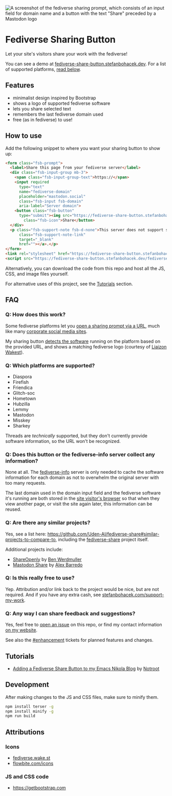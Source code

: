 ![A screenshot of the fediverse sharing prompt, which consists of an input field for domain name and a button with the text "Share" preceded by a Mastodon logo](./images/fsb-640x120.png)
# Fediverse Sharing Button

Let your site's visitors share your work with the fediverse!

You can see a demo at [fediverse-share-button.stefanbohacek.dev](https://fediverse-share-button.stefanbohacek.dev/). For a list of supported platforms, [read below](#q-which-platforms-are-supported).

## Features

- minimalist design inspired by Bootstrap
- shows a logo of supported fediverse software
- lets you share selected text
- remembers the last fediverse domain used
- free (as in fediverse) to use!

## How to use

Add the following snippet to where you want your sharing button to show up:

```html
<form class="fsb-prompt">
  <label>Share this page from your fediverse server</label>
  <div class="fsb-input-group mb-3">
    <span class="fsb-input-group-text">https://</span>
    <input required
      type="text"
      name="fediverse-domain"
      placeholder="mastodon.social"
      class="fsb-input fsb-domain"
      aria-label="Server domain">
    <button class="fsb-button"
      type="submit"><img src="https://fediverse-share-button.stefanbohacek.dev/fediverse-share-button/icons/mastodon.svg"
        class="fsb-icon">Share</button>
  </div>
  <p class="fsb-support-note fsb-d-none">This server does not support sharing. Please visit <a
      class="fsb-support-note-link"
      target="_blank"
      href=""></a>.</p>
</form>
<link rel="stylesheet" href="https://fediverse-share-button.stefanbohacek.dev/fediverse-share-button/styles.min.css">
<script src="https://fediverse-share-button.stefanbohacek.dev/fediverse-share-button/script.min.js" defer class="fsb-script"></script>
```

Alternatively, you can download the code from this repo and host all the JS, CSS, and image files yourself.

For alternative uses of this project, see the [Tutorials](#tutorials) section.

## FAQ

### Q: How does this work?

Some fediverse platforms let you [open a sharing prompt via a URL](https://stefanbohacek.com/blog/making-fediverse-apps-for-everyone/#sharing-dialog), much like many [corporate social media sites](https://stefanbohacek.com/blog/simple-sharing-buttons/#facebook).

My sharing button [detects the software](https://github.com/stefanbohacek/fediverse-info) running on the platform based on the provided URL, and shows a matching fediverse logo (courtesy of [Liaizon Wakest](https://fediverse.wake.st/)).

### Q: Which platforms are supported?

- Diaspora
- Firefish
- Friendica
- Glitch-soc
- Hometown
- Hubzilla
- Lemmy
- Mastodon
- Misskey
- Sharkey

Threads are *technically* supported, but they don't currently provide software information, so the URL won't be recognized.

### Q: Does this button or the fediverse-info server collect any information?

None at all. The [fediverse-info](https://github.com/stefanbohacek/fediverse-info) server is only needed to cache the software information for each domain as not to overwhelm the original server with too many requests.

The last domain used in the domain input field and the fediverse software it's running are both stored in the [site visitor's browser](https://en.wikipedia.org/wiki/Web_storage) so that when they view another page, or visit the site again later, this information can be reused.

### Q: Are there any similar projects?

Yes, see a list here: https://github.com/Uden-AI/fediverse-share#similar-projects-to-compare-to, including the [fediverse-share](https://github.com/Uden-AI/fediverse-share) project itself.

Additional projects include:

- [ShareOpenly](https://shareopenly.org/) by [Ben Werdmuller](https://about.werd.io/)
- [Mastodon Share](https://mastodonshare.com/) by [Alex Barredo](https://mastodon.social/@barredo)

### Q: Is this really free to use?

Yep. Attribution and/or link back to the project would be nice, but are not required. And if you have any extra cash, see [stefanbohacek.com/support-my-work](https://stefanbohacek.com/support-my-work/).

### Q: Any way I can share feedback and suggestions?

Yes, feel free to [open an issue](https://github.com/stefanbohacek/fediverse-share-button/issues?q=is%3Aissue+is%3Aopen+sort%3Aupdated-desc) on this repo, or find my contact information [on my website](https://stefanbohacek.com/contact/).

See also the [#enhancement](https://github.com/stefanbohacek/fediverse-share-button/issues?q=is%3Aopen+label%3Aenhancement+sort%3Aupdated-desc) tickets for planned features and changes.

## Tutorials

- [Adding a Fediverse Share Button to my Emacs Nikola Blog](https://blog.notroot.online/posts/adding-a-fediverse-share-button-to-my-emacs-nikola-blog/) by [Notroot](https://notroot.online/@notroot)

## Development

After making changes to the JS and CSS files, make sure to minify them.

```sh
npm install terser -g
npm install minify -g
npm run build
```

## Attributions

### Icons

- [fediverse.wake.st](https://fediverse.wake.st)
- [flowbite.com/icons](https://flowbite.com/icons)

### JS and CSS code

- https://getbootstrap.com
